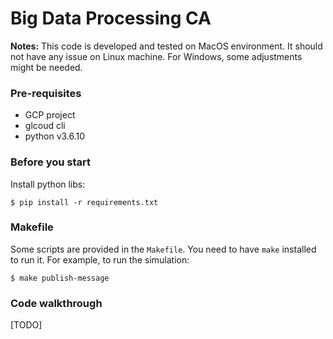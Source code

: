 # Big Data Processing CA

**Notes:** This code is developed and tested on MacOS environment. It should not have any issue on Linux machine. For Windows, some adjustments might be needed.

### Pre-requisites
- GCP project
- glcoud cli
- python v3.6.10

### Before you start

Install python libs:
```
$ pip install -r requirements.txt
```

### Makefile

Some scripts are provided in the `Makefile`. You need to have `make` installed to run it. For example, to run the simulation:
```
$ make publish-message
```

### Code walkthrough

[TODO]
